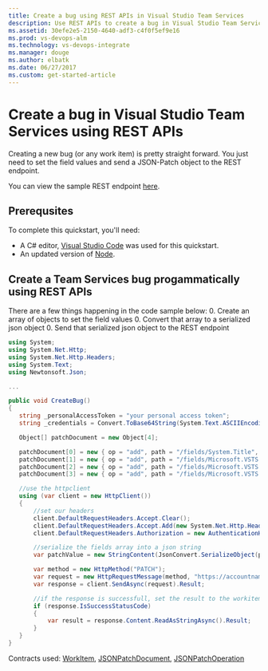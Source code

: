 ```yaml
---
title: Create a bug using REST APIs in Visual Studio Team Services
description: Use REST APIs to create a bug in Visual Studio Team Services.
ms.assetid: 30efe2e5-2150-4640-adf3-c4f0f5ef9e16
ms.prod: vs-devops-alm
ms.technology: vs-devops-integrate
ms.manager: douge
ms.author: elbatk
ms.date: 06/27/2017
ms.custom: get-started-article
---
```


# Create a bug in Visual Studio Team Services using REST APIs

Creating a new bug (or any work item) is pretty straight forward. You just need to set the field values and send a JSON-Patch object to the REST endpoint.

You can view the sample REST endpoint [here](https://review.docs.microsoft.com/en-us/rest/api/vsts/workitemtracking/createworkitem?branch=master).

## Prerequsites
To complete this quickstart, you'll need:

* A C# editor, [Visual Studio Code](https://code.visualstudio.com/) was used for this quickstart.
* An updated version of [Node](https://nodejs.org/en/).

## Create a Team Services bug progammatically using REST APIs

There are a few things happening in the code sample below:
0. Create an array of objects to set the field values
0. Convert that array to a serialized json object
0. Send that serialized json object to the REST endpoint

```cs
using System;
using System.Net.Http;
using System.Net.Http.Headers;
using System.Text;
using Newtonsoft.Json;

...

public void CreateBug()
{
   string _personalAccessToken = "your personal access token";
   string _credentials = Convert.ToBase64String(System.Text.ASCIIEncoding.ASCII.GetBytes(string.Format("{0}:{1}", "", _personalAccessToken)));

   Object[] patchDocument = new Object[4];

   patchDocument[0] = new { op = "add", path = "/fields/System.Title", value = "Authorization Errors" };
   patchDocument[1] = new { op = "add", path = "/fields/Microsoft.VSTS.TCM.ReproSteps", value = "Our authorization logic needs to allow for users with Microsoft accounts (formerly Live Ids) - http://msdn.microsoft.com/en-us/library/live/hh826547.aspx" };
   patchDocument[2] = new { op = "add", path = "/fields/Microsoft.VSTS.Common.Priority", value = "1" };
   patchDocument[3] = new { op = "add", path = "/fields/Microsoft.VSTS.Common.Severity", value = "2 - High" };

   //use the httpclient
   using (var client = new HttpClient())
   {
       //set our headers
       client.DefaultRequestHeaders.Accept.Clear();
       client.DefaultRequestHeaders.Accept.Add(new System.Net.Http.Headers.MediaTypeWithQualityHeaderValue("application/json"));
       client.DefaultRequestHeaders.Authorization = new AuthenticationHeaderValue("Basic", _credentials);

       //serialize the fields array into a json string
       var patchValue = new StringContent(JsonConvert.SerializeObject(patchDocument), Encoding.UTF8, "application/json-patch+json"); 

       var method = new HttpMethod("PATCH");
       var request = new HttpRequestMessage(method, "https://accountname.visualstudio.com/fabrikam/_apis/wit/workitems/$Bug?api-version=2.2") { Content = patchValue };
       var response = client.SendAsync(request).Result;

       //if the response is successfull, set the result to the workitem object
       if (response.IsSuccessStatusCode)
       {
           var result = response.Content.ReadAsStringAsync().Result;
       }
   }
}
```

Contracts used: [WorkItem](../../extend/reference/client/api/TFS/WorkItemTracking/Contracts/WorkItem.md), [JSONPatchDocument](../../extend/reference/client/api/vss/webapi/Contracts/jsonpatchdocument.md), [JSONPatchOperation](../../extend/reference/client/api/vss/webapi/Contracts/jsonpatchoperation.md)